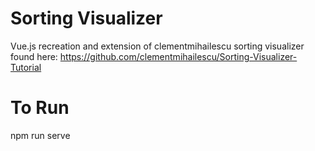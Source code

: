 # Sorting Visualizer
Vue.js recreation and extension of clementmihailescu sorting visualizer found here: https://github.com/clementmihailescu/Sorting-Visualizer-Tutorial

# To Run
npm run serve
